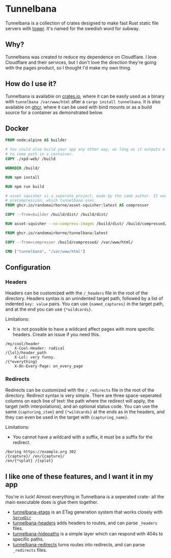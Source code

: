 # Tunnelbana

Tunnelbana is a collection of crates designed to make fast Rust static file servers with
[tower](https://github.com/tower-rs/tower). It's named for the swedish word for subway.

## Why?

Tunnelbana was created to reduce my dependence on Cloudflare. I love Cloudflare and their services,
but I don't love the direction they're going with the pages product, so I thought I'd make my own
thing.

## How do I use it?

Tunnelbana is available on [crates.io](https://crates.io/crates/tunnelbana), where it can be easily
used as a binary with `tunnelbana /var/www/html` after a `cargo install tunnelbana`.
It is also available on [ghcr](https://github.com/randomairborne/tunnelbana/pkgs/container/tunnelbana),
where it can be used with bind mounts or as a build source for a container as demonstrated below.

## Docker

```dockerfile
FROM node:alpine AS builder

# You could also build your app any other way, as long as it outputs a directory that can be copied
# to some path in a container.
COPY ./xpd-web/ /build

WORKDIR /build/

RUN npm install

RUN npm run build

# asset squisher is a seperate project, made by the same author. It works well with tower-http
# precompression, which tunnelbana uses.
FROM ghcr.io/randomairborne/asset-squisher:latest AS compressor

COPY --from=builder /build/dist/ /build/dist/

RUN asset-squisher --no-compress-images /build/dist/ /build/compressed/

FROM ghcr.io/randomairborne/tunnelbana:latest

COPY --from=compressor /build/compressed/ /var/www/html/

CMD ["tunnelbana", "/var/www/html"]
```

## Configuration

### Headers

Headers can be customized with the `/_headers` file in the root of the directory.
Headers syntax is an unindented target path, followed by a list of indented `key: value` pairs.
You can use `{named_captures}` in the target path, and at the end you can use `{*wildcards}`.

Limitations:

- It is not possible to have a wildcard affect pages with more specific headers. Create an issue if you need this.

```plaintext
/my/cool/header
    X-Cool-Header: radical
/{lol}/header_path
    X-Lol: very funny.
/{*everything}
    X-On-Every-Page: on_every_page
```

### Redirects

Redirects can be customized with the `/_redirects` file in the root of the directory.
Redirect syntax is very simple. There are three space-seperated columns on each line of text:
the path where the redirect will apply, the target (with interpolations), and an optional status code.
You can use the same `{capturing_item}` and `{*wildcards}` at the ends
as in the headers, and they can even be used in the target with `{capturing_name}`.

Limitations:

- You cannot have a wildcard with a suffix, it must be a suffix for the redirect.

```plaintext
/boring https://example.org 302
/{capture}/ /en/{capture}/
/en/{*splat} /{splat}
```

## I like one of these features, and I want it in my app

You're in luck! Almost everything in Tunnelbana is a seperated crate- all the main executable does
is glue them together.

- [tunnelbana-etags](https://crates.io/crates/tunnelbana-etags) is an ETag generation system that works closely with [`ServeDir`](https://docs.rs/tower-http/0.6.1/tower_http/services/struct.ServeDir.html)
- [tunnelbana-headers](https://crates.io/crates/tunnelbana-headers) adds headers to routes, and can parse `_headers` files.
- [tunnelbana-hidepaths](https://crates.io/crates/tunnelbana-hidepaths) is a simple layer which can respond with 404s to specific paths.
- [tunnelbana-redirects](https://crates.io/crates/tunnelbana-redirects) turns routes into redirects, and can parse `_redirects` files.
